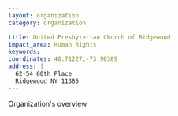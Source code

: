 ```yaml
---
layout: organization
category: organization

title: United Presbyterian Church of Ridgewood
impact_area: Human Rights
keywords: 
coordinates: 40.71227,-73.90389
address: |
  62-54 60th Place
  Ridgewood NY 11385
---
```

Organization's overview
